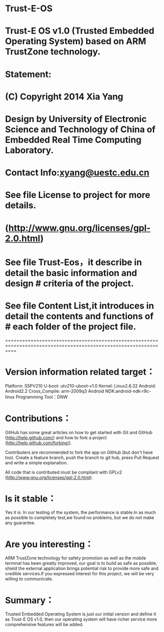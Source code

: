Trust-E-OS
==========

Trust-E OS v1.0 (Trusted Embedded Operating System) based on ARM TrustZone technology.
======================================================================================

Statement:
==========

# (C) Copyright 2014  Xia Yang
#
# Design by University of Electronic Science and Technology of China of Embedded Real Time Computing Laboratory.
# 
# Contact Info:xyang@uestc.edu.cn
#
# See file License to project for more details.
# (http://www.gnu.org/licenses/gpl-2.0.html)
#
# See file Trust-Eos，it describe in detail the basic information and design  # criteria of the project.
#
# See file Content List,it introduces in detail the contents and functions of # each folder of the project file.

================================================================================================================

Version information related target：
==================================

Platform: S5PV210
U-boot: utv210-uboot-v1.0
Kernel: Linux2.6.32
Android: Android2.2
Cross_Compile: arm-2009q3
Android NDK:android-ndk-r9c-linux
Programming Tool：DNW

Contributions：
==============

GitHub has some great articles on how to get started with Git and GitHub (http://help.github.com/) and how to fork a project (http://help.github.com/forking/).

Contributers are recommended to fork the app on GitHub (but don't have too). Create a feature branch, push the branch to git hub, press Pull Request and write a simple explanation.

All code that is contributed  must be compliant with GPLv2 (http://www.gnu.org/licenses/gpl-2.0.html).

Is it stable：
=============

Yes it is. In our testing of the system, the performance is stable.In as much as possible to completely test,we found no problems, but we do not make any guarantee.

Are you interesting：
====================

ARM TrustZone technology for safety promotion as well as the mobile terminal has been greatly improved, our goal is to build as safe as possible, shield the external application brings potential risk to provide more safe and credible services.If you expressed interest for this project, we will be very willing to communicate.

Summary：
==========

Trusted Embedded Operating System is just our initial version and define it as Trust-E OS v1.0, then our operating system will have richer service more comprehensive features will be added.




